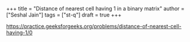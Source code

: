 +++
title = "Distance of nearest cell having 1 in a binary matrix"
author = ["Seshal Jain"]
tags = ["st-q"]
draft = true
+++

<https://practice.geeksforgeeks.org/problems/distance-of-nearest-cell-having-1/0>
